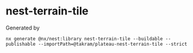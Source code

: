 # nest-terrain-tile

Generated by

```
nx generate @nx/nest:library nest-terrain-tile --buildable --publishable --importPath=@takram/plateau-nest-terrain-tile --strict
```
